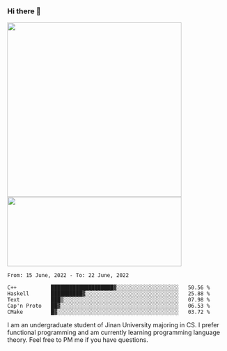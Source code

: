 ### Hi there 👋

<!--
**pe200012/pe200012** is a ✨ _special_ ✨ repository because its `README.md` (this file) appears on your GitHub profile.

Here are some ideas to get you started:

- 🔭 I’m currently working on ...
- 🌱 I’m currently learning ...
- 👯 I’m looking to collaborate on ...
- 🤔 I’m looking for help with ...
- 💬 Ask me about ...
- 📫 How to reach me: ...
- 😄 Pronouns: ...
- ⚡ Fun fact: ...
-->
<p>
    <img width="400em" src="https://github-readme-stats.vercel.app/api?username=pe200012&show_icons=true&icon_color=f44336&title_color=757de8">
    <img width="400em" height="159em" src="https://github-readme-stats.vercel.app/api/top-langs/?username=pe200012&hide=html,cmake,css&title_color=757de8&layout=compact">
</p>

<!--START_SECTION:waka-->
```text
From: 15 June, 2022 - To: 22 June, 2022

C++           ████████████████████▓░░░░░░░░░░░░░░░░░░░░   50.56 % 
Haskell       ██████████▓░░░░░░░░░░░░░░░░░░░░░░░░░░░░░░   25.88 % 
Text          ███▒░░░░░░░░░░░░░░░░░░░░░░░░░░░░░░░░░░░░░   07.98 % 
Cap'n Proto   ██▓░░░░░░░░░░░░░░░░░░░░░░░░░░░░░░░░░░░░░░   06.53 % 
CMake         █▓░░░░░░░░░░░░░░░░░░░░░░░░░░░░░░░░░░░░░░░   03.72 % 
```
<!--END_SECTION:waka-->

I am an undergraduate student of Jinan University majoring in CS. I prefer functional programming and am currently learning programming language theory. Feel free to PM me if you have questions.
